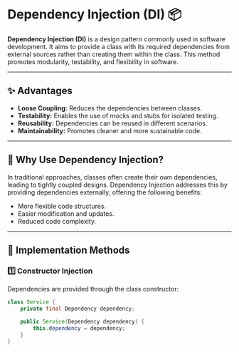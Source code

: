 # Dependency Injection (DI) 📦

**Dependency Injection (DI)** is a design pattern commonly used in software development. It aims to provide a class with its required dependencies from external sources rather than creating them within the class. This method promotes modularity, testability, and flexibility in software.

---

## ✨ Advantages
- **Loose Coupling:** Reduces the dependencies between classes.
- **Testability:** Enables the use of mocks and stubs for isolated testing.
- **Reusability:** Dependencies can be reused in different scenarios.
- **Maintainability:** Promotes cleaner and more sustainable code.

---

## 🚀 Why Use Dependency Injection?

In traditional approaches, classes often create their own dependencies, leading to tightly coupled designs. Dependency Injection addresses this by providing dependencies externally, offering the following benefits:
- More flexible code structures.
- Easier modification and updates.
- Reduced code complexity.

---

## 🔧 Implementation Methods

### 1️⃣ Constructor Injection
Dependencies are provided through the class constructor:
```java
class Service {
    private final Dependency dependency;

    public Service(Dependency dependency) {
        this.dependency = dependency;
    }
}
